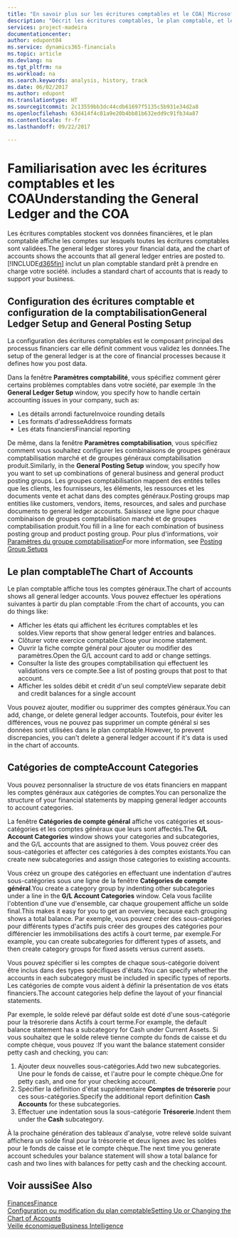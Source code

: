 ```yaml
---
title: "En savoir plus sur les écritures comptables et le COA| Microsoft Docs"
description: "Décrit les écritures comptables, le plan comptable, et les catégories de compte."
services: project-madeira
documentationcenter: 
author: edupont04
ms.service: dynamics365-financials
ms.topic: article
ms.devlang: na
ms.tgt_pltfrm: na
ms.workload: na
ms.search.keywords: analysis, history, track
ms.date: 06/02/2017
ms.author: edupont
ms.translationtype: HT
ms.sourcegitcommit: 2c13559bb3dc44cdb61697f5135c5b931e34d2a8
ms.openlocfilehash: 63d414f4c81a9e20b4bb81b632edd9c91fb34a87
ms.contentlocale: fr-fr
ms.lasthandoff: 09/22/2017

---
```

# <a name="understanding-the-general-ledger-and-the-coa"></a><span data-ttu-id="83f0e-103">Familiarisation avec les écritures comptables et les COA</span><span class="sxs-lookup"><span data-stu-id="83f0e-103">Understanding the General Ledger and the COA</span></span>
<span data-ttu-id="83f0e-104">Les écritures comptables stockent vos données financières, et le plan comptable affiche les comptes sur lesquels toutes les écritures comptables sont validées.</span><span class="sxs-lookup"><span data-stu-id="83f0e-104">The general ledger stores your financial data, and the chart of accounts shows the accounts that all general ledger entries are posted to.</span></span> [!INCLUDE[d365fin](includes/d365fin_md.md)]<span data-ttu-id="83f0e-105"> inclut un plan comptable standard prêt à prendre en charge votre société.</span><span class="sxs-lookup"><span data-stu-id="83f0e-105"> includes a standard chart of accounts that is ready to support your business.</span></span>

## <a name="general-ledger-setup-and-general-posting-setup"></a><span data-ttu-id="83f0e-106">Configuration des écritures comptable et configuration de la comptabilisation</span><span class="sxs-lookup"><span data-stu-id="83f0e-106">General Ledger Setup and General Posting Setup</span></span>
<span data-ttu-id="83f0e-107">La configuration des écritures comptables est le composant principal des processus financiers car elle définit comment vous validez les données.</span><span class="sxs-lookup"><span data-stu-id="83f0e-107">The setup of the general ledger is at the core of financial processes because it defines how you post data.</span></span>  

<span data-ttu-id="83f0e-108">Dans la fenêtre **Paramètres comptabilité**, vous spécifiez comment gérer certains problèmes comptables dans votre société, par exemple :</span><span class="sxs-lookup"><span data-stu-id="83f0e-108">In the **General Ledger Setup** window, you specify how to handle certain accounting issues in your company, such as:</span></span>  

* <span data-ttu-id="83f0e-109">Les détails arrondi facture</span><span class="sxs-lookup"><span data-stu-id="83f0e-109">Invoice rounding details</span></span>  
* <span data-ttu-id="83f0e-110">Les formats d'adresse</span><span class="sxs-lookup"><span data-stu-id="83f0e-110">Address formats</span></span>  
* <span data-ttu-id="83f0e-111">Les états financiers</span><span class="sxs-lookup"><span data-stu-id="83f0e-111">Financial reporting</span></span>  

<span data-ttu-id="83f0e-112">De même, dans la fenêtre **Paramètres comptabilisation**, vous spécifiez comment vous souhaitez configurer les combinaisons de groupes généraux comptabilisation marché et de groupes généraux comptabilisation produit.</span><span class="sxs-lookup"><span data-stu-id="83f0e-112">Similarly, in the **General Posting Setup** window, you specify how you want to set up combinations of general business and general product posting groups.</span></span> <span data-ttu-id="83f0e-113">Les groupes comptabilisation mappent des entités telles que les clients, les fournisseurs, les éléments, les ressources et les documents vente et achat dans des comptes généraux.</span><span class="sxs-lookup"><span data-stu-id="83f0e-113">Posting groups map entities like customers, vendors, items, resources, and sales and purchase documents to general ledger accounts.</span></span> <span data-ttu-id="83f0e-114">Saisissez une ligne pour chaque combinaison de groupes comptabilisation marché et de groupes comptabilisation produit.</span><span class="sxs-lookup"><span data-stu-id="83f0e-114">You fill in a line for each combination of business posting group and product posting group.</span></span> <span data-ttu-id="83f0e-115">Pour plus d'informations, voir [Paramètres du groupe comptabilisation](finance-posting-groups.md)</span><span class="sxs-lookup"><span data-stu-id="83f0e-115">For more information, see [Posting Group Setups](finance-posting-groups.md)</span></span>  

## <a name="the-chart-of-accounts"></a><span data-ttu-id="83f0e-116">Le plan comptable</span><span class="sxs-lookup"><span data-stu-id="83f0e-116">The Chart of Accounts</span></span>
<span data-ttu-id="83f0e-117">Le plan comptable affiche tous les comptes généraux.</span><span class="sxs-lookup"><span data-stu-id="83f0e-117">The chart of accounts shows all general ledger accounts.</span></span> <span data-ttu-id="83f0e-118">Vous pouvez effectuer les opérations suivantes à partir du plan comptable :</span><span class="sxs-lookup"><span data-stu-id="83f0e-118">From the chart of accounts, you can do things like:</span></span>  

* <span data-ttu-id="83f0e-119">Afficher les états qui affichent les écritures comptables et les soldes.</span><span class="sxs-lookup"><span data-stu-id="83f0e-119">View reports that show general ledger entries and balances.</span></span>  
* <span data-ttu-id="83f0e-120">Clôturer votre exercice comptable.</span><span class="sxs-lookup"><span data-stu-id="83f0e-120">Close your income statement.</span></span>  
* <span data-ttu-id="83f0e-121">Ouvrir la fiche compte général pour ajouter ou modifier des paramètres.</span><span class="sxs-lookup"><span data-stu-id="83f0e-121">Open the G/L account card to add or change settings.</span></span>  
* <span data-ttu-id="83f0e-122">Consulter la liste des groupes comptabilisation qui effectuent les validations vers ce compte.</span><span class="sxs-lookup"><span data-stu-id="83f0e-122">See a list of posting groups that post to that account.</span></span>
* <span data-ttu-id="83f0e-123">Afficher les soldes débit et crédit d'un seul compte</span><span class="sxs-lookup"><span data-stu-id="83f0e-123">View separate debit and credit balances for a single account</span></span>  

<span data-ttu-id="83f0e-124">Vous pouvez ajouter, modifier ou supprimer des comptes généraux.</span><span class="sxs-lookup"><span data-stu-id="83f0e-124">You can add, change, or delete general ledger accounts.</span></span> <span data-ttu-id="83f0e-125">Toutefois, pour éviter les différences, vous ne pouvez pas supprimer un compte général si ses données sont utilisées dans le plan comptable.</span><span class="sxs-lookup"><span data-stu-id="83f0e-125">However, to prevent discrepancies, you can't delete a general ledger account if it's data is used in the chart of accounts.</span></span>  

## <a name="account-categories"></a><span data-ttu-id="83f0e-126">Catégories de compte</span><span class="sxs-lookup"><span data-stu-id="83f0e-126">Account Categories</span></span>
<span data-ttu-id="83f0e-127">Vous pouvez personnaliser la structure de vos états financiers en mappant les comptes généraux aux catégories de comptes.</span><span class="sxs-lookup"><span data-stu-id="83f0e-127">You can personalize the structure of your financial statements by mapping general ledger accounts to account categories.</span></span>  

<span data-ttu-id="83f0e-128">La fenêtre **Catégories de compte général** affiche vos catégories et sous-catégories et les comptes généraux que leurs sont affectés.</span><span class="sxs-lookup"><span data-stu-id="83f0e-128">The **G/L Account Categories** window shows your categories and subcategories, and the G/L accounts that are assigned to them.</span></span> <span data-ttu-id="83f0e-129">Vous pouvez créer des sous-catégories et affecter ces catégories à des comptes existants.</span><span class="sxs-lookup"><span data-stu-id="83f0e-129">You can create new subcategories and assign those categories to existing accounts.</span></span>  

<span data-ttu-id="83f0e-130">Vous créez un groupe des catégories en effectuant une indentation d'autres sous-catégories sous une ligne de la fenêtre **Catégories de compte général**.</span><span class="sxs-lookup"><span data-stu-id="83f0e-130">You create a category group by indenting other subcategories under a line in the **G/L Account Categories** window.</span></span> <span data-ttu-id="83f0e-131">Cela vous facilite l'obtention d'une vue d'ensemble, car chaque groupement affiche un solde final.</span><span class="sxs-lookup"><span data-stu-id="83f0e-131">This makes it easy for you to get an overview, because each grouping shows a total balance.</span></span> <span data-ttu-id="83f0e-132">Par exemple, vous pouvez créer des sous-catégories pour différents types d'actifs puis créer des groupes des catégories pour différencier les immobilisations des actifs à court terme, par exemple.</span><span class="sxs-lookup"><span data-stu-id="83f0e-132">For example, you can create subcategories for different types of assets, and then create category groups for fixed assets versus current assets.</span></span>  

<span data-ttu-id="83f0e-133">Vous pouvez spécifier si les comptes de chaque sous-catégorie doivent être inclus dans des types spécifiques d'états.</span><span class="sxs-lookup"><span data-stu-id="83f0e-133">You can specify whether the accounts in each subcategory must be included in specific types of reports.</span></span> <span data-ttu-id="83f0e-134">Les catégories de compte vous aident à définir la présentation de vos états financiers.</span><span class="sxs-lookup"><span data-stu-id="83f0e-134">The account categories help define the layout of your financial statements.</span></span>  

<span data-ttu-id="83f0e-135">Par exemple, le solde relevé par défaut solde est doté d'une sous-catégorie pour la trésorerie dans Actifs à court terme.</span><span class="sxs-lookup"><span data-stu-id="83f0e-135">For example, the default balance statement has a subcategory for Cash under Current Assets.</span></span> <span data-ttu-id="83f0e-136">Si vous souhaitez que le solde relevé tienne compte du fonds de caisse et du compte chèque, vous pouvez :</span><span class="sxs-lookup"><span data-stu-id="83f0e-136">If you want the balance statement consider petty cash and checking, you can:</span></span>  

1. <span data-ttu-id="83f0e-137">Ajouter deux nouvelles sous-catégories.</span><span class="sxs-lookup"><span data-stu-id="83f0e-137">Add two new subcategories.</span></span> <span data-ttu-id="83f0e-138">Une pour le fonds de caisse, et l'autre pour le compte chèque.</span><span class="sxs-lookup"><span data-stu-id="83f0e-138">One for petty cash, and one for your checking account.</span></span>  
2. <span data-ttu-id="83f0e-139">Spécifier la définition d'état supplémentaire **Comptes de trésorerie** pour ces sous-catégories.</span><span class="sxs-lookup"><span data-stu-id="83f0e-139">Specify the additional report definition **Cash Accounts** for these subcategories.</span></span>  
3. <span data-ttu-id="83f0e-140">Effectuer une indentation sous la sous-catégorie **Trésorerie**.</span><span class="sxs-lookup"><span data-stu-id="83f0e-140">Indent them under the **Cash** subcategory.</span></span>  

<span data-ttu-id="83f0e-141">À la prochaine génération des tableaux d'analyse, votre relevé solde suivant affichera un solde final pour la trésorerie et deux lignes avec les soldes pour le fonds de caisse et le compte chèque.</span><span class="sxs-lookup"><span data-stu-id="83f0e-141">The next time you generate account schedules your balance statement will show a total balance for cash and two lines with balances for petty cash and the checking account.</span></span>  

## <a name="see-also"></a><span data-ttu-id="83f0e-142">Voir aussi</span><span class="sxs-lookup"><span data-stu-id="83f0e-142">See Also</span></span>
[<span data-ttu-id="83f0e-143">Finances</span><span class="sxs-lookup"><span data-stu-id="83f0e-143">Finance</span></span>](finance.md)  
[<span data-ttu-id="83f0e-144">Configuration ou modification du plan comptable</span><span class="sxs-lookup"><span data-stu-id="83f0e-144">Setting Up or Changing the Chart of Accounts</span></span>](finance-setup-chart-accounts.md)  
[<span data-ttu-id="83f0e-145">Veille économique</span><span class="sxs-lookup"><span data-stu-id="83f0e-145">Business Intelligence</span></span>](bi.md)  

